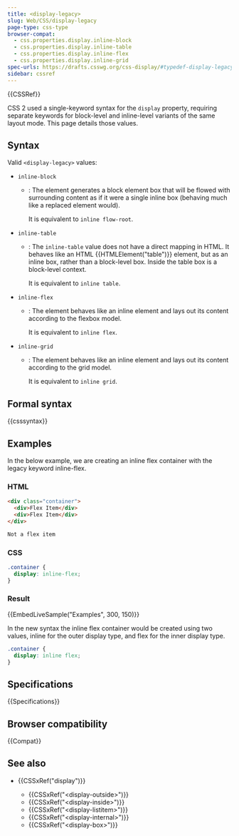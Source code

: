 ```yaml
---
title: <display-legacy>
slug: Web/CSS/display-legacy
page-type: css-type
browser-compat:
  - css.properties.display.inline-block
  - css.properties.display.inline-table
  - css.properties.display.inline-flex
  - css.properties.display.inline-grid
spec-urls: https://drafts.csswg.org/css-display/#typedef-display-legacy
sidebar: cssref
---
```


{{CSSRef}}

CSS 2 used a single-keyword syntax for the `display` property, requiring separate keywords for block-level and inline-level variants of the same layout mode. This page details those values.

## Syntax

Valid `<display-legacy>` values:

- `inline-block`

  - : The element generates a block element box that will be flowed with surrounding content as if it were a single inline box (behaving much like a replaced element would).

    It is equivalent to `inline flow-root`.

- `inline-table`

  - : The `inline-table` value does not have a direct mapping in HTML. It behaves like an HTML {{HTMLElement("table")}} element, but as an inline box, rather than a block-level box. Inside the table box is a block-level context.

    It is equivalent to `inline table`.

- `inline-flex`

  - : The element behaves like an inline element and lays out its content according to the flexbox model.

    It is equivalent to `inline flex`.

- `inline-grid`

  - : The element behaves like an inline element and lays out its content according to the grid model.

    It is equivalent to `inline grid`.

## Formal syntax

{{csssyntax}}

## Examples

In the below example, we are creating an inline flex container with the legacy keyword inline-flex.

### HTML

```html
<div class="container">
  <div>Flex Item</div>
  <div>Flex Item</div>
</div>

Not a flex item
```

### CSS

```css
.container {
  display: inline-flex;
}
```

### Result

{{EmbedLiveSample("Examples", 300, 150)}}

In the new syntax the inline flex container would be created using two values, inline for the outer display type, and flex for the inner display type.

```css
.container {
  display: inline flex;
}
```

## Specifications

{{Specifications}}

## Browser compatibility

{{Compat}}

## See also

- {{CSSxRef("display")}}

  - {{CSSxRef("&lt;display-outside&gt;")}}
  - {{CSSxRef("&lt;display-inside&gt;")}}
  - {{CSSxRef("&lt;display-listitem&gt;")}}
  - {{CSSxRef("&lt;display-internal&gt;")}}
  - {{CSSxRef("&lt;display-box&gt;")}}
